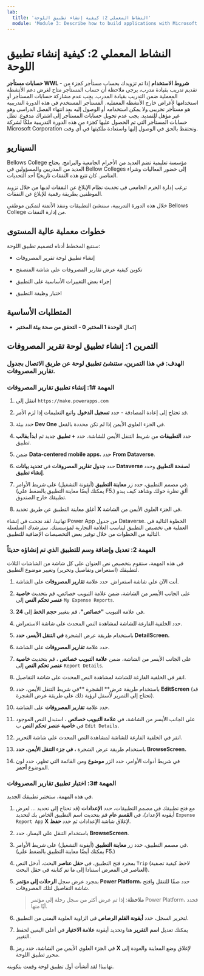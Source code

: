 ```yaml
---
lab:
  title: 'النشاط المعملي 2: كيفية إنشاء تطبيق اللوحة'
  module: 'Module 3: Describe how to build applications with Microsoft Power Apps'
---
```


# النشاط المعملي 2: كيفية إنشاء تطبيق اللوحة

**حسابات مستأجر WWL - شروط الاستخدام** إذا تم تزويدك بحساب مستأجر كجزء من تقديم تدريب بقيادة مدرب، يرجى ملاحظة أن حساب المستأجر متاح لغرض دعم الأنشطة المعملية ضمن التدريب بقيادة المدرب. يجب عدم مشاركة حسابات المستأجر أو استخدامها لأغراض خارج الأنشطة المعملية. المستأجر المستخدم في هذه الدورة التدريبية هو مستأجر تجريبي ولا يمكن استخدامه أو الوصول إليه بعد انتهاء الفصل الدراسي وهو غير مؤهل للتمديد. يجب عدم تحويل حسابات المستأجر إلى اشتراك مدفوع. تظل حسابات المستأجر التي تم الحصول عليها كجزء من هذه الدورة التدريبية ملكًا لشركة Microsoft Corporation ونحتفظ بالحق في الوصول إليها واستعادة ملكيتها في أي وقت. 

## السيناريو

Bellows College مؤسسة تعليمية تضم العديد من الأحرام الجامعية والبرامج. يحتاج العديد من المدربين والمسؤولين في Bellow Colleges إلى حضور الفعاليات وشراء العناصر. كان تتبع هذه النفقات تاريخيًا أحد التحديات. 

ترغب إدارة الحرم الجامعي في تحديث نظام الإبلاغ عن النفقات لديها من خلال تزويد الموظفين بطريقة رقمية للإبلاغ عن النفقات. 

خلال هذه الدورة التدريبية، سننشئ التطبيقات وننفذ الأتمتة لتمكين موظفي Bellows College من إدارة النفقات. 


## خطوات معملية عالية المستوى

سنتبع المخطط أدناه لتصميم تطبيق اللوحة:

- إنشاء تطبيق لوحة تقرير المصروفات 

- تكوين كيفية عرض تقارير المصروفات على شاشة المتصفح

- إجراء بعض التغييرات الأساسية على التطبيق

- اختبار وظيفة التطبيق

## المتطلبات الأساسية

- إكمال **الوحدة 1 المختبر 0 - التحقق من صحة بيئة المختبر**

## التمرين 1: إنشاء تطبيق لوحة تقرير المصروفات

### الهدف: في هذا التمرين، ستنشئ تطبيق لوحة عن طريق الاتصال بجدول تقارير المصروفات.

### المهمة #1: إنشاء تطبيق تقارير المصروفات

1. انتقل إلى `https://make.powerapps.com`

1. قد تحتاج إلى إعادة المصادقة - حدد **تسجيل الدخول** واتبع التعليمات إذا لزم الأمر.

1. حدد بيئة **Dev One** في الجزء العلوي الأيمن إذا لم تكن محددة بالفعل.

1. حدد **التطبيقات** من شريط التنقل الأيمن للشاشة. حدد **+ تطبيق** جديد ثم **ابدأ بقالب** تطبيق.

1. ضمن **Data-centered mobile apps**، حدد **From Dataverse**.

1. حدد **جدول تقارير المصروفات** في **تحديد بيانات Dataverse لصفحة التطبيق** وحدد **إنشاء تطبيق**.

1. في مصمم التطبيق، حدد زر **معاينة التطبيق** (أيقونة التشغيل) على شريط الأوامر. (يمكنك أيضًا معاينة التطبيق بالضغط على F5.) ألقِ نظرة حولك وشاهد كيف يبدو تطبيقك خارج الصندوق.

1. أغلق معاينة التطبيق عن طريق تحديد **X** في الجزء العلوي الأيمن من الشاشة.

تهانينا، لقد نجحت في إنشاء Power App من جدول Dataverse. الخطوة التالية في العملية هي تخصيص التطبيق ليناسب العلامة التجارية لمؤسستك. سترشدك السلسلة التالية من الخطوات من خلال توفير بعض التخصيصات الإضافية للتطبيق.

### المهمة 2: تعديل وإضافة وسم للتطبيق الذي تم إنشاؤه حديثاً

في هذه المهمة، ستقوم بتخصيص نص العنوان على كل شاشة من الشاشات الثلاث لتطبيقك (استعراض وتفاصيل وتحرير) وتغيير موضوع التطبيق.

1. أنت الآن على شاشة استعراض. حدد علامة **تقارير المصروفات** على الشاشة.

1. على الجانب الأيسر من الشاشة، ضمن علامة التبويب خصائص، قم بتحديث **خاصية عنصر تحكم النص** إلى `My Expense Reports`.

1. في علامة التبويب **"خصائص"**، قم بتغيير **حجم الخط** إلى **24**.

1. حدد الخلفية الفارغة للشاشة لمشاهدة النص المحدث على شاشة الاستعراض.

1. باستخدام طريقة عرض الشجرة **في التنقل الأيسر، حدد **DetailScreen**.**

1. حدد علامة **تقارير المصروفات** على الشاشة.

1. على الجانب الأيسر من الشاشة، ضمن **علامة التبويب خصائص** ، قم بتحديث **خاصية عنصر تحكم النص** إلى `Report Details`.

1. انقر في الخلفية الفارغة للشاشة لمشاهدة النص المحدث على شاشة التفاصيل.

1. باستخدام طريقة عرض** الشجرة **في شريط التنقل الأيمن، حدد **EditScreen** (قد تحتاج إلى التمرير لأسفل لرؤية ذلك على طريقة عرض الشجرة).

1. حدد علامة **تقارير المصروفات** على الشاشة.

1. على الجانب الأيسر من الشاشة، في **علامة التبويب خصائص** ، استبدل النص الموجود في **خاصية عنصر تحكم النص** ب `Edit Details`.

1. انقر في الخلفية الفارغة للشاشة لمشاهدة النص المحدث على شاشة التحرير.

1. باستخدام طريقة عرض الشجرة **، في جزء التنقل الأيمن، حدد **BrowseScreen**.**

1. في شريط أدوات الأوامر، حدد الزر **موضوع** ومن القائمة التي تظهر، حدد لون الموضوع **أحمر**.

### المهمة #3: اختبار تطبيق تقارير المصروفات

في هذه المهمة، ستختبر تطبيقك الجديد.

1. مع فتح تطبيقك في مصمم التطبيقات، حدد **الإعدادات** (قد تحتاج إلى تحديد ... لعرض أيقونة الإعداد)، في **القسم عام** قم بتحديث اسم التطبيق الخاص بك لتحديد `Expense Report App` **X** لإغلاق شاشة الإعدادات ثم حدد **حفظ**.

1. باستخدام التنقل على اليسار، حدد **BrowseScreen**.

1. في مصمم التطبيق، حدد زر **معاينة التطبيق** (أيقونة التشغيل) على شريط الأوامر. (يمكنك أيضًا معاينة التطبيق بالضغط على F5.)

1. بمجرد فتح التطبيق، في **حقل عناصر** البحث، أدخل النص `Trip` (لاحظ كيفية تصفية العناصر في المعرض استنادا إلى ما تم كتابته في حقل البحث).

1. بمجرد عرض سجل **الرحلات إلى مؤتمر Power Platform**، حدد صفًا للتنقل وافتح شاشة التفاصيل لتلك المصروفات.
 
    >**ملاحظة**: إذا تم عرض أكثر من سجل رحلة إلى مؤتمر Power Platform، فحدد أيًا منها.

1. لتحرير السجل، حدد **أيقونة القلم الرصاص** في الزاوية العلوية اليمنى من التطبيق.

1. يمكنك تعديل **اسم التقرير** هنا وتحديد أيقونة **علامة الاختيار** في أعلى اليمين لحفظ التغيير.

1. في الجزء العلوي الأيمن من الشاشة، حدد رمز **X** لإغلاق وضع المعاينة والعودة إلى محرر تطبيق اللوحة.

تهانينا! لقد أنشأت أول تطبيق لوحة وقمت بتكوينه.

 
